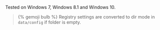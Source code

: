 Tested on Windows 7, Windows 8.1 and Windows 10.

> {% gemoji bulb %} Registry settings are converted to dir mode in `data/config` if folder is empty.